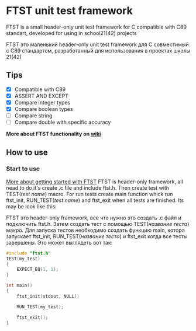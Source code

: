 # FTST unit test framework
FTST is a small header-only unit test framework for C compatible with C89 standart, developed for using in school21(42) projects

FTST это маленький header-only unit test framework для C совместимый с C89 стандартом, разработанный для использования в проектах школы 21(42)

## Tips

- [x] Compatible with C89
- [x] ASSERT AND EXCEPT
- [x] Compare integer types
- [x] Compare boolean types
- [ ] Compare string
- [ ] Compare double with specific accuracy

**More about FTST functionality on [wiki](https://github.com/Krutix/ft_speed_test/wiki)**

## How to use

### Start to use
[More about getting started with FTST](https://github.com/Krutix/ft_speed_test/wiki/Start-with-FTST)
FTST is header-only framework, all nead to do it's create .c file and include ftst.h. Then create test with TEST(*test name*) macro. For run tests create main function whick run ftst_init, RUN_TEST(*test name*) and ftst_exit when all tests are finished. Its may be look like this:

FTST это header-only framework, все что нужно это создать .с файл и подключить ftst.h. Затем создать тест с помощью TEST(*название теста*) макро. Для запуска тестов необходимо создать функцию main, котора запускает ftst_init, RUN_TEST(*название теста*) и ftst_exit когда все тесты завершены. Это может выглядеть вот так:
```c
#include "ftst.h"
TEST(my_test)
{
    EXPECT_EQ(1, 1);
}

int main()
{
    ftst_init(stdout, NULL);

    RUN_TEST(my_test);

    ftst_exit();
}
```
